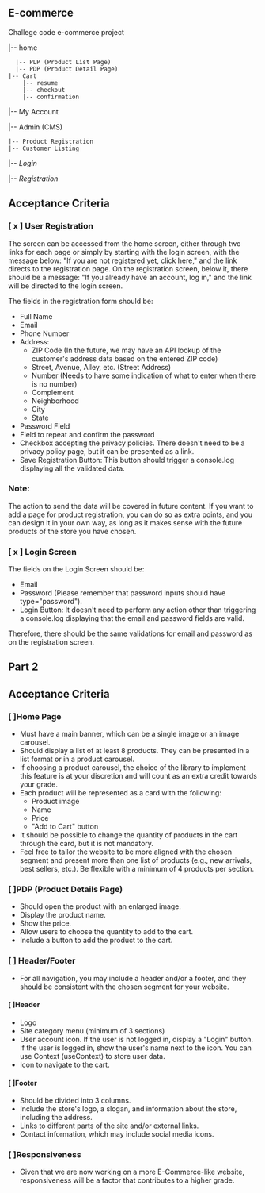 ## E-commerce
Challege code e-commerce project 


|-- home

      |-- PLP (Product List Page)
      |-- PDP (Product Detail Page)
    |-- Cart
        |-- resume
        |-- checkout
        |-- confirmation
|-- My Account

|-- Admin (CMS)

    |-- Product Registration
    |-- Customer Listing
|-- *Login*

|-- *Registration*



## Acceptance Criteria

### [ x ] User Registration
The screen can be accessed from the home screen, either through two links for each page or simply by starting with the login screen, with the message below: "If you are not registered yet, click here," and the link directs to the registration page. On the registration screen, below it, there should be a message: "If you already have an account, log in," and the link will be directed to the login screen.

The fields in the registration form should be:
- Full Name
- Email
- Phone Number
- Address:
  - ZIP Code (In the future, we may have an API lookup of the customer's address data based on the entered ZIP code)
  - Street, Avenue, Alley, etc. (Street Address)
  - Number (Needs to have some indication of what to enter when there is no number)
  - Complement
  - Neighborhood
  - City
  - State
- Password Field
- Field to repeat and confirm the password
- Checkbox accepting the privacy policies. There doesn't need to be a privacy policy page, but it can be presented as a link.
- Save Registration Button: This button should trigger a console.log displaying all the validated data.

### Note:
The action to send the data will be covered in future content.
If you want to add a page for product registration, you can do so as extra points, and you can design it in your own way, as long as it makes sense with the future products of the store you have chosen.

### [ x ] Login Screen
The fields on the Login Screen should be:
- Email
- Password (Please remember that password inputs should have type="password").
- Login Button: It doesn't need to perform any action other than triggering a console.log displaying that the email and password fields are valid.

Therefore, there should be the same validations for email and password as on the registration screen.


## Part 2


## Acceptance Criteria

### [ ]Home Page
- Must have a main banner, which can be a single image or an image carousel.
- Should display a list of at least 8 products. They can be presented in a list format or in a product carousel.
- If choosing a product carousel, the choice of the library to implement this feature is at your discretion and will count as an extra credit towards your grade.
- Each product will be represented as a card with the following:
  - Product image
  - Name
  - Price
  - "Add to Cart" button
- It should be possible to change the quantity of products in the cart through the card, but it is not mandatory.
- Feel free to tailor the website to be more aligned with the chosen segment and present more than one list of products (e.g., new arrivals, best sellers, etc.). Be flexible with a minimum of 4 products per section.

### [ ]PDP (Product Details Page)
- Should open the product with an enlarged image.
- Display the product name.
- Show the price.
- Allow users to choose the quantity to add to the cart.
- Include a button to add the product to the cart.

### [ ] Header/Footer
- For all navigation, you may include a header and/or a footer, and they should be consistent with the chosen segment for your website.

####  [ ]Header
- Logo
- Site category menu (minimum of 3 sections)
- User account icon. If the user is not logged in, display a "Login" button. If the user is logged in, show the user's name next to the icon. You can use Context (useContext) to store user data.
- Icon to navigate to the cart.

#### [ ]Footer
- Should be divided into 3 columns.
- Include the store's logo, a slogan, and information about the store, including the address.
- Links to different parts of the site and/or external links.
- Contact information, which may include social media icons.

### [ ]Responsiveness
- Given that we are now working on a more E-Commerce-like website, responsiveness will be a factor that contributes to a higher grade.


